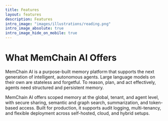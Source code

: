 ```yaml
---
title: Features
layout: features
description: Features
intro_image: "images/illustrations/reading.png"
intro_image_absolute: true
intro_image_hide_on_mobile: true
---
```


# What MemChain AI Offers

MemChain AI is a purpose-built memory platform that supports the next generation of intelligent, autonomous agents. Large language models on their own are stateless and forgetful. To reason, plan, and act effectively, agents need structured and persistent memory. 

MemChain AI offers scoped memory at the global, tenant, and agent level, with secure sharing, semantic and graph search, summarization, and token-based access. Built for production, it supports audit logging, multi-tenancy, and flexible deployment across self-hosted, cloud, and hybrid setups.
